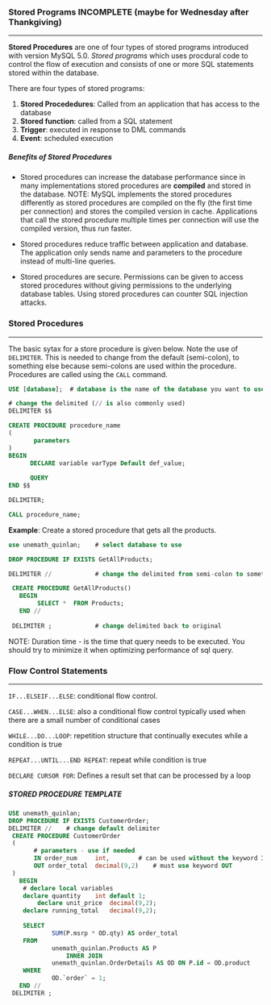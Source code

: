 ### Stored Programs INCOMPLETE (maybe for Wednesday after Thankgiving)
---
__Stored Procedures__ are one of four types of stored programs introduced with version MySQL 5.0.   _Stored programs_ which uses procdural code to control the flow of execution and consists of one or more SQL statements stored within the database.  

There are four types of stored programs:

1. __Stored Procededures__:  Called from an application that has access to the database
2. __Stored function__: called from a SQL statement  
3. __Trigger__: executed in response to DML commands
4. __Event__: scheduled execution


##### Benefits of Stored Procedures

- Stored procedures can increase the database performance since in many implementations stored procedures are __compiled__ and stored in the database. NOTE: MySQL implements the stored procedures differently as stored procedures are compiled on the fly (the first time per connection) and stores the compiled version in cache.  Applications that call the stored procedure multiple times per connection will use the compiled version, thus run faster.  

- Stored procedures reduce traffic between application and database.  The application only sends name and parameters to the procedure instead of multi-line queries. 

- Stored procedures are secure. Permissions can be given to access stored procedures without giving permissions to the underlying database tables.  Using stored procedures can counter SQL injection attacks.


### Stored Procedures
---
The basic sytax for a store procedure is given below.  Note the use of `DELIMITER`.  This is needed to change from the default (semi-colon), to something else because semi-colons are used within the procedure.  Procedures are called using the `CALL` command.

```sql
USE [database];  # database is the name of the database you want to use  

# change the delimited (// is also commonly used)
DELIMITER $$  

CREATE PROCEDURE procedure_name
(
       parameters 
)
BEGIN
      DECLARE variable varType Default def_value;
      
      QUERY
END $$

DELIMITER;

CALL procedure_name;

```

__Example__:  Create a stored procedure that gets all the products.

```sql
use unemath_quinlan; 	# select database to use

DROP PROCEDURE IF EXISTS GetAllProducts;

DELIMITER //			# change the delimited from semi-colon to something else

 CREATE PROCEDURE GetAllProducts()
   BEGIN
		SELECT *  FROM Products;
   END //
 
 DELIMITER ;			# change delimited back to original	
```

NOTE:  Duration time - is the time that query needs to be executed. You should try to minimize it when optimizing performance of sql query.



### Flow Control Statements
---

`IF...ELSEIF...ELSE`: conditional flow control.

`CASE...WHEN...ELSE`: also a conditional flow control typically used when there are a small number of conditional cases

`WHILE...DO...LOOP`: repetition structure that continually executes while a condition is true

`REPEAT...UNTIL...END REPEAT`:  repeat while condition is true

`DECLARE CURSOR FOR`:  Defines a result set that can be processed by a loop


##### STORED PROCEDURE TEMPLATE

```sql
USE unemath_quinlan;
DROP PROCEDURE IF EXISTS CustomerOrder;
DELIMITER //	# change default delimiter
 CREATE PROCEDURE CustomerOrder
 (
       # parameters - use if needed
       IN order_num 	int,		# can be used without the keyword IN
       OUT order_total 	decimal(9,2)  	# must use keyword OUT
 )
   BEGIN
	# declare local variables
	declare quantity	int default 1; 
        declare unit_price 	decimal(9,2);
	declare running_total	decimal(9,2);
        
	SELECT 
    		SUM(P.msrp * OD.qty) AS order_total
	FROM
    		unemath_quinlan.Products AS P
        		INNER JOIN
    		unemath_quinlan.OrderDetails AS OD ON P.id = OD.product
	WHERE
    		OD.`order` = 1;
   END //
 DELIMITER ;
```
